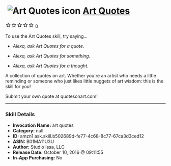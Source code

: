 # &nbsp;<img src="skill_icon" alt="Art Quotes icon" width="36"> [Art Quotes](http://alexa.amazon.com/#skills/amzn1.ask.skill.b502689d-fe77-4c68-8c77-67ca3d3ced12)
![0 stars](../../images/ic_star_border_black_18dp_1x.png)![0 stars](../../images/ic_star_border_black_18dp_1x.png)![0 stars](../../images/ic_star_border_black_18dp_1x.png)![0 stars](../../images/ic_star_border_black_18dp_1x.png)![0 stars](../../images/ic_star_border_black_18dp_1x.png) 0

To use the Art Quotes skill, try saying...

* *Alexa, ask Art Quotes for a quote.*

* *Alexa, ask Art Quotes for something.*

* *Alexa, ask Art Quotes for a thought.*

A collection of quotes on art. Whether you're an artist who needs a little reminding or someone who just likes little nuggets of art wisdom: this is the skill for you!

Submit your own quote at quotesonart.com!

***

### Skill Details

* **Invocation Name:** art quotes
* **Category:** null
* **ID:** amzn1.ask.skill.b502689d-fe77-4c68-8c77-67ca3d3ced12
* **ASIN:** B01MA11U3U
* **Author:** Studio Issa, LLC
* **Release Date:** October 10, 2016 @ 09:11:55
* **In-App Purchasing:** No
